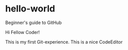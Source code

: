 # hello-world
Beginner's guide to GitHub

Hi Fellow Coder!

This is my first Git-experience.
This is a nice CodeEditor
